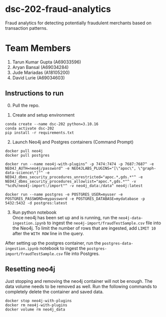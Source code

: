 # dsc-202-fraud-analytics
Fraud analytics for detecting potentially fraudulent merchants based on transaction patterns. 

# Team Members
1. Tarun Kumar Gupta (A69033596)
2. Aryan Bansal (A69034284)
3. Jude Mariadas (A18105200)
4. David Lurie (A69034603)


## Instructions to run  
0. Pull the repo. 

1. Create and setup environment  
```
conda create --name dsc-202 python=3.10.16
conda activate dsc-202
pip install -r requirements.txt
```  

2. Launch Neo4j and Postgres containers (Command Prompt)
```
docker pull neo4j 
docker pull postgres

docker run --name neo4j-with-plugins^ -p 7474:7474 -p 7687:7687^ -e NEO4J_AUTH=neo4j/password^ -e NEO4JLABS_PLUGINS="[\"apoc\", \"graph-data-science\"]"^ -e NEO4J_dbms_security_procedures_unrestricted="apoc.*,gds.*"^ -e NEO4J_dbms_security_procedures_allowlist="apoc.*,gds.*"^ -v "%cd%/neo4j-import:/import"^ -v neo4j_data:/data^ neo4j:latest

docker run --name postgres -e POSTGRES_USER=myuser -e POSTGRES_PASSWORD=mypassword -e POSTGRES_DATABASE=mydatabase -p 5432:5432 -d postgres:latest
```

3. Run python notebook  
Once neo4j has been set up and is running, run the `neo4j-data-ingestion.ipynb` to ingest the `neo4j-import/fraudTestSample.csv` file into the Neo4j. To limit the number of rows that are ingested, add `LIMIT 10` after the `WITH ROW` line in the query. 

After setting up the postgres container, run the `postgres-data-ingestion.ipynb` notebook to ingest the `postgres-import/fraudTestSample.csv` file into Postgres.

## Resetting neo4j  
Just stopping and removing the neo4j container will not be enough. The data volume needs to be removed as well. Run the following commands to completely delete the container and saved data. 
```
docker stop neo4j-with-plugins
docker rm neo4j-with-plugins
docker volume rm neo4j_data
```
